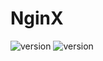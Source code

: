 # NginX
![version](https://img.shields.io/badge/OS-RHEL7-CB1B45) 
![version](https://img.shields.io/badge/NginX-1.8.1-00733C)